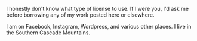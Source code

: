 I honestly don't know what type of license to use.  If I were you, I'd ask me before borrowing any of my work posted here or elsewhere.  

I am on Facebook, Instagram, Wordpress, and various other places.  I live in the Southern Cascade Mountains.  
